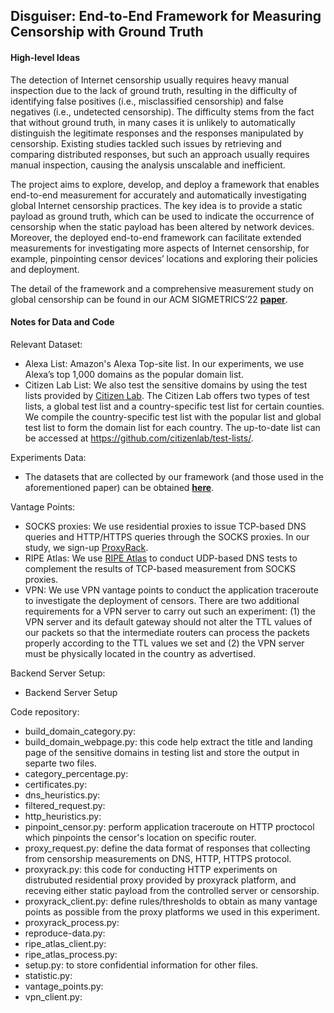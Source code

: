 ## Disguiser: End-to-End Framework for Measuring Censorship with Ground Truth

#### High-level Ideas

The detection of Internet censorship usually requires heavy manual inspection due to the lack of ground truth, resulting in the difficulty of identifying false positives (i.e., misclassified censorship) and false negatives (i.e., undetected censorship). The difficulty stems from the fact that without ground truth, in many cases it is unlikely to automatically distinguish the legitimate responses and the responses manipulated by censorship. Existing studies tackled such issues by retrieving and comparing distributed responses, but such an approach usually requires manual inspection, causing the analysis unscalable and inefficient.

The project aims to explore, develop, and deploy a framework that enables end-to-end measurement for accurately and automatically investigating global Internet censorship practices. The key idea is to provide a static payload as ground truth, which can be used to indicate the occurrence of censorship when the static payload has been altered by network devices. Moreover, the deployed end-to-end framework can facilitate extended measurements for investigating more aspects of Internet censorship, for example, pinpointing censor devices’ locations and exploring their policies and deployment.

The detail of the framework and a comprehensive measurement study on global censorship can be found in our ACM SIGMETRICS’22 **[paper](https://e2ecensor.github.io/assets/pdf/sigmetrics22.pdf)**.

#### Notes for Data and Code 

Relevant Dataset:
- Alexa List: Amazon's Alexa Top-site list. In our experiments, we use Alexa’s top 1,000 domains as the popular domain list.
- Citizen Lab List: We also test the sensitive domains by using the test lists provided by [Citizen Lab](https://citizenlab.ca/). The Citizen Lab offers two types of test lists, a global test list and a country-specific test list for certain counties. We compile the country-specific test list with the popular list and global test list to form the domain list for each country. The up-to-date list can be accessed at https://github.com/citizenlab/test-lists/.

Experiments Data:
- The datasets that are collected by our framework (and those used in the aforementioned paper) can be obtained **[here](https://drive.google.com/drive/u/1/folders/106F_7gkKO-zRqpdyOokGT_Gr-wonRfnk)**.

Vantage Points:
- SOCKS proxies: We use residential proxies to issue TCP-based DNS queries and HTTP/HTTPS queries through the SOCKS proxies. In our study, we sign-up [ProxyRack](https://www.proxyrack.com/).
- RIPE Atlas: We use [RIPE Atlas](https://atlas.ripe.net/) to conduct UDP-based DNS tests to complement the results of TCP-based measurement from SOCKS proxies.
- VPN: We use VPN vantage points to conduct the application traceroute to investigate the deployment of censors. There are two additional requirements for a VPN server to carry out such an experiment: (1) the VPN server and its default gateway should not alter the TTL values of our packets so that the
intermediate routers can process the packets properly according to the TTL values we set and (2) the VPN server must be physically located in the country as advertised. 

Backend Server Setup:
- Backend Server Setup

Code repository:
- build\_domain\_category.py: 
- build\_domain\_webpage.py: this code help extract the title and landing page of the sensitive domains in testing list and store the output in separte two files. 
- category_percentage.py:
- certificates.py:
- dns_heuristics.py:
- filtered_request.py:
- http_heuristics.py:
- pinpoint_censor.py: perform application traceroute on HTTP proctocol which pinpoints the censor's location on specific router.
- proxy_request.py: define the data format of responses that collecting from censorship measurements on DNS, HTTP, HTTPS protocol.  
- proxyrack.py: this code for conducting HTTP experiments on distrubuted residential proxy provided by proxyrack platform, and receving either static payload from the controlled server or censorship. 
- proxyrack_client.py: define rules/thresholds to obtain as many vantage points as possible from the proxy platforms we used in this experiment.
- proxyrack_process.py: 
- reproduce-data.py:
- ripe\_atlas\_client.py:
- ripe\_atlas\_process.py:
- setup.py: to store confidential information for other files. 
- statistic.py:
- vantage_points.py:
- vpn_client.py:
